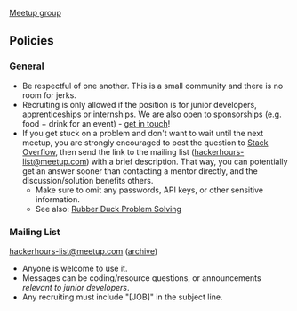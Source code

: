 [Meetup group](http://www.meetup.com/hackerhours/)

## Policies

### General

* Be respectful of one another.  This is a small community and there is no room for jerks.
* Recruiting is only allowed if the position is for junior developers, apprenticeships or internships.  We are also open to sponsorships (e.g. food + drink for an event) - [get in touch](https://github.com/afeld/hackerhours.org/wiki/About#contact)!
* If you get stuck on a problem and don't want to wait until the next meetup, you are strongly encouraged to post the question to [Stack Overflow](http://stackoverflow.com/), then send the link to the mailing list (hackerhours-list@meetup.com) with a brief description.  That way, you can potentially get an answer sooner than contacting a mentor directly, and the discussion/solution benefits others.
    * Make sure to omit any passwords, API keys, or other sensitive information.
    * See also: [Rubber Duck Problem Solving](http://www.codinghorror.com/blog/2012/03/rubber-duck-problem-solving.html)

### Mailing List

hackerhours-list@meetup.com ([archive](http://www.meetup.com/hackerhours/messages/archive/))

* Anyone is welcome to use it.
* Messages can be coding/resource questions, or announcements *relevant to junior developers*.
* Any recruiting must include "[JOB]" in the subject line.